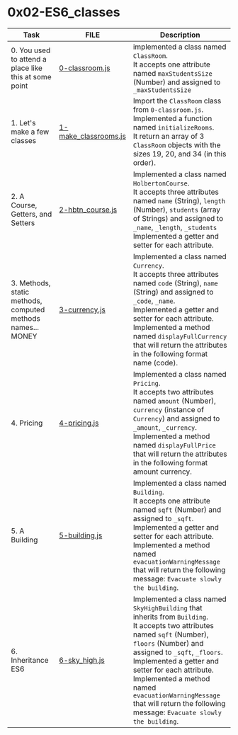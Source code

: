 # 0x02-ES6_classes

| Task                                                        | FILE                                           | Description                                                                                                                                                                                                                                                                                                                   |
| ----------------------------------------------------------- | ---------------------------------------------- | ----------------------------------------------------------------------------------------------------------------------------------------------------------------------------------------------------------------------------------------------------------------------------------------------------------------------------- |
| 0. You used to attend a place like this at some point       | [0-classroom.js](./0-classroom.js)             | implemented a class named `ClassRoom`.<br>It accepts one attribute named `maxStudentsSize` (Number) and assigned to `_maxStudentsSize`                                                                                                                                                                                        |
| 1. Let's make a few classes                                 | [1-make_classrooms.js](./1-make_classrooms.js) | Import the `ClassRoom` class from `0-classroom.js`.<br>Implemented a function named `initializeRooms`.<br>It return an array of 3 `ClassRoom` objects with the sizes 19, 20, and 34 (in this order).                                                                                                                          |
| 2. A Course, Getters, and Setters                           | [2-hbtn_course.js](./2-hbtn_course.js)         | Implemented a class named `HolbertonCourse`.<br>It accepts three attributes named `name` (String), `length` (Number), `students` (array of Strings) and assigned to `_name`, `_length`, `_students`<br>Implemented a getter and setter for each attribute.                                                                    |
| 3. Methods, static methods, computed methods names... MONEY | [3-currency.js](./3-currency.js)               | Implemented a class named `Currency`.<br>It accepts three attributes named `code` (String), `name` (String) and assigned to `_code`, `_name`.<br>Implemented a getter and setter for each attribute.<br>Implemented a method named `displayFullCurrency` that will return the attributes in the following format name (code). |
| 4. Pricing                                                  | [4-pricing.js](./4-pricing.js)                 | Implemented a class named `Pricing`.<br>It accepts two attributes named `amount` (Number), `currency` (instance of `Currency`) and assigned to `_amount`, `_currency`.<br>Implemented a method named `displayFullPrice` that will return the attributes in the following format amount currency.                              |
| 5. A Building                                               | [5-building.js](./5-building.js)               | Implemented a class named `Building`.<br>It accepts one attribute named `sqft` (Number) and assigned to `_sqft`.<br>Implemented a getter and setter for each attribute.<br>Implemented a method named `evacuationWarningMessage` that will return the following message: `Evacuate slowly the building`.                      |
| 6. Inheritance ES6                                          | [6-sky_high.js](./6-sky_high.js)               | Implemented a class named `SkyHighBuilding` that inherits from `Building`.<br>It accepts two attributes named `sqft` (Number), `floors` (Number) and assigned to `_sqft`, `_floors`.<br>Implemented a getter and setter for each attribute.<br>Implemented a method named `evacuationWarningMessage` that will return the following message: `Evacuate slowly the building`. |

